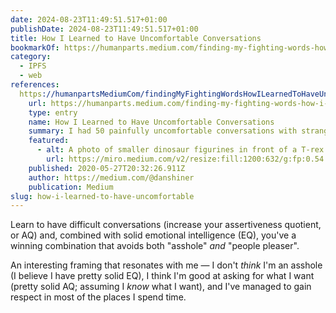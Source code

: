 ```yaml
---
date: 2024-08-23T11:49:51.517+01:00
publishDate: 2024-08-23T11:49:51.517+01:00
title: How I Learned to Have Uncomfortable Conversations
bookmarkOf: https://humanparts.medium.com/finding-my-fighting-words-how-i-learned-to-have-uncomfortable-conversations-9c0bb09c50c
category:
  - IPFS
  - web
references:
  https://humanpartsMediumCom/findingMyFightingWordsHowILearnedToHaveUncomfortableConversations9C0Bb09C50C:
    url: https://humanparts.medium.com/finding-my-fighting-words-how-i-learned-to-have-uncomfortable-conversations-9c0bb09c50c
    type: entry
    name: How I Learned to Have Uncomfortable Conversations
    summary: I had 50 painfully uncomfortable conversations with strangers in NYC to practice being assertive under pressure. Here’s what I learned.
    featured:
      - alt: A photo of smaller dinosaur figurines in front of a T-rex figurine.
        url: https://miro.medium.com/v2/resize:fill:1200:632/g:fp:0.54:0.31/1*reK_nVirj6DhA1cWFg-BXg.jpeg
    published: 2020-05-27T20:32:26.911Z
    author: https://medium.com/@danshiner
    publication: Medium
slug: how-i-learned-to-have-uncomfortable
---
```


Learn to have difficult conversations (increase your assertiveness quotient, or AQ) and, combined with solid emotional intelligence (EQ), you've a winning combination that avoids both "asshole" _and_ "people pleaser".

An interesting framing that resonates with me — I don't _think_ I'm an asshole (I believe I have pretty solid EQ), I think I'm good at asking for what I want (pretty solid AQ; assuming I _know_ what I want), and I've managed to gain respect in most of the places I spend time.
